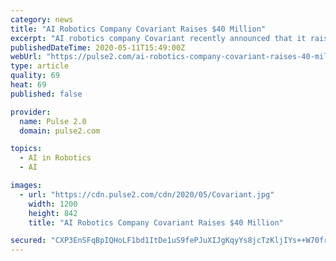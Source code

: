 ```yaml
---
category: news
title: "AI Robotics Company Covariant Raises $40 Million"
excerpt: "AI robotics company Covariant recently announced that it raised $40 million in Series B funding. These are the details about the funding."
publishedDateTime: 2020-05-11T15:49:00Z
webUrl: "https://pulse2.com/ai-robotics-company-covariant-raises-40-million/"
type: article
quality: 69
heat: 69
published: false

provider:
  name: Pulse 2.0
  domain: pulse2.com

topics:
  - AI in Robotics
  - AI

images:
  - url: "https://cdn.pulse2.com/cdn/2020/05/Covariant.jpg"
    width: 1200
    height: 842
    title: "AI Robotics Company Covariant Raises $40 Million"

secured: "CXP3EnSFqBpIQHoLF1bd1ItDe1uS9fePJuXIJgKqyYs8jcTzKljIYs++W70frehfs9PyT1XfA2G7AnY/DNB5eAEGTl3dDfNRiY2+AGdTtFi1tnWUTZwegP9ssRi0tbewuqF+4IlxceRl5FzjMuiaOUPBEzNCijUFtNUSyOJpVb8SYYZv19s8vf6b1/7mC86+IPdptOz1AlcExEkcSfu4X/yFmy61xjXEozFCNqJCMRhGD8nO2tbpwE7gsStFTUJd4VhCRfroiU3LRBQwmZDsh0cJKjyn7nEcYOUucmunbtsiuUBx5d2jM3iARVXsNChz;HaEj9TT2W/vnSrfP01uAZA=="
---
```


